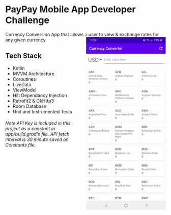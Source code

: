 # PayPay Mobile App Developer Challenge

Currency Conversion App that allows a user to view & exchange rates for any given currency
<img align="right"  src="/demo.gif" width="250"/>

## Tech Stack
* Kotlin
* MVVM Architecture
* Coroutines
* LiveData
* ViewModel
* Hilt Dependancy Injection
* Retrofit2 & OkHttp3 
* Room Database
* Unit and Instrumented Tests

###### Note API Key is included in this project as a constant in app/build.gradle file. API fetch interval is 30 minute saved on Constants file.
